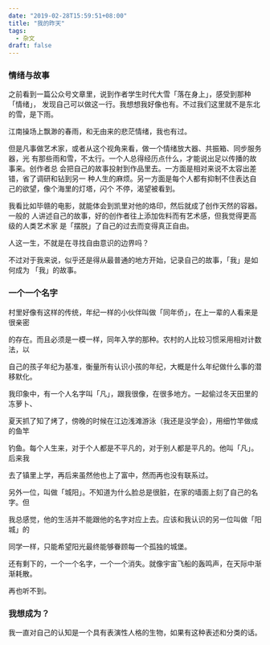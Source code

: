 ```yaml
---
date: "2019-02-28T15:59:51+08:00"
title: "我的昨天"
tags:
  - 杂文
draft: false
---
```


### 情绪与故事

之前看到一篇公众号文章里，说到作者学生时代大雪「落在身上」，感受到那种「情绪」，
发现自己可以做这一行。我想想我好像也有。不过我们这里就不是东北的雪，是下雨。

江南操场上飘渺的春雨，和无由来的悲茫情绪，我也有过。

但是凡事做艺术家，或者从这个视角来看，做一个情绪放大器、共振箱、同步服务器，光
有那些雨和雪，不太行。一个人总得经历点什么，才能说出足以传播的故事来。创作者总
会把自己的故事投射到作品里去。一方面是相对来说不太容出差错，省了调研和钻到另一
种人生的麻烦。另一方面是每个人都有抑制不住表达自己的欲望，像个海里的灯塔，闪个
不停，渴望被看到。

我看比如毕赣的电影，就能体会到凯里对他的烙印，然后就成了创作天然的容器。一般的
人讲述自己的故事，好的创作者往上添加佐料而有艺术感，但我觉得更高级的人类艺术家
是「摆脱」了自己的过去而变得真正自由。

人这一生，不就是在寻找自由意识的边界吗？

不过对于我来说，似乎还是得从最普通的地方开始，记录自己的故事，「我」是如何成为
「我」的故事。



### 一个一个名字

村里好像有这样的传统，年纪一样的小伙伴叫做「同年侨」，在上一辈的人看来是很亲密

的存在。而且必须是一模一样，同年入学的那种。农村的人比较习惯采用相对计数法，以

自己的孩子年纪为基准，衡量所有认识小孩的年纪，大概是什么年纪做什么事的潜移默化。



我印象中，有一个人名字叫「凡」，跟我很像，在很多地方。一起偷过冬天田里的冻萝卜、

夏天抓了知了烤了，傍晚的时候在江边浅滩游泳（我还是没学会），用细竹竿做成的鱼竿

钓鱼。每个人生来，对于个人都是不平凡的，对于别人都是平凡的。他叫「凡」。后来我

去了镇里上学，再后来虽然他也上了富中，然而再也没有联系过。



另外一位，叫做「城阳」。不知道为什么脸总是很脏，在家的墙面上刻了自己的名字。但

我总感觉，他的生活并不能跟他的名字对应上去。应该和我认识的另一位叫做「阳城」的

同学一样，只能希望阳光最终能够眷顾每一个孤独的城堡。



还有剩下的，一个一个名字，一个一个消失。就像宇宙飞船的轰鸣声，在天际中渐渐耗散。

再也听不到。



### 我想成为？



我一直对自己的认知是一个具有表演性人格的生物，如果有这种表述和分类的话。                                                                                                                                                                                                            

